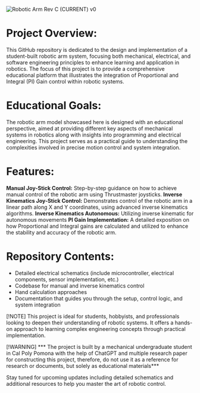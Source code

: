 ![Robotic Arm Rev C (CURRENT) v0](https://github.com/lcbao0908/robotic_arm_manual_control/assets/109941845/061b0577-39be-4796-8efc-39b8b57f74f1)

# Project Overview:

This GitHub repository is dedicated to the design and implementation of a student-built robotic arm system, focusing both mechanical, electrical, and software engineering principles to enhance learning and application in robotics. The focus of this project is to provide a comprehensive educational platform that illustrates the integration of Proportional and Integral (PI) Gain control within robotic systems.

# Educational Goals:

The robotic arm model showcased here is designed with an educational perspective, aimed at providing different key aspects of mechanical systems in robotics along with insights into programming and electrical engineering. This project serves as a practical guide to understanding the complexities involved in precise motion control and system integration.

# Features:

**Manual Joy-Stick Control:** Step-by-step guidance on how to achieve manual control of the robotic arm using Thrustmaster joysticks.
**Inverse Kinematics Joy-Stick Control:** Demonstrates control of the robotic arm in a linear path along X and Y coordinates, using advanced inverse kinematics algorithms.
**Inverse Kinematics Autonomous:** Utilizing inverse kinematic for autonomous movements
**PI Gain Implementation:** A detailed exposition on how Proportional and Integral gains are calculated and utilized to enhance the stability and accuracy of the robotic arm.

# Repository Contents:

- Detailed electrical schematics (include microcontroller, electrical components, sensor implementation, etc.)
- Codebase for manual and inverse kinematics control
- Hand calculation approaches
- Documentation that guides you through the setup, control logic, and system integration

[!NOTE]
This project is ideal for students, hobbyists, and professionals looking to deepen their understanding of robotic systems. It offers a hands-on approach to learning complex engineering concepts through practical implementation.

[!WARNING]
*** The project is built by a mechanical undergraduate student in Cal Poly Pomona with the help of ChatGPT and multiple research paper for constructing this project, therefore, do not use it as a reference for research or documents, but solely as educational materials***

Stay tuned for upcoming updates including detailed schematics and additional resources to help you master the art of robotic control.
